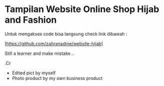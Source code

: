 Tampilan Website Online Shop Hijab and Fashion
==============================================

Untuk mengakses code bisa langsung check link dibawah :

[https://github.com/zahranadine/website-hijab]

Still a learner and make mistake ..

.Cr

- Edited pict by myself
- Photo product by my own business product
